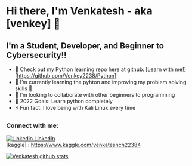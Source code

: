 # Hi there, I'm Venkatesh - aka [venkey] 👋 


## I'm a Student, Developer, and Beginner to Cybersecurity!!

- 🔭 Check out my Python learning repo here at github: [Learn with me!][https://github.com/Venkey2238/Python]!
- 🌱 I’m currently learning the pyhton and improving my problem solving skills 🤣
- 👯 I’m looking to collaborate with other beginners to programming
- 🥅 2022 Goals: Learn python completely
- ⚡ Fun fact: I love being with Kali Linux every time

### Connect with me:

[![Linkedin](https://i.stack.imgur.com/gVE0j.png) LinkedIn](https://www.linkedin.com/in/chilukamari-venkatesh-371a32193/)
&nbsp; 
<br />
[kaggle] : https://www.kaggle.com/venkateshch22384

[![Venkatesh github stats](https://github-readme-stats.vercel.app/api?username=Venkey2238&count_private=true&show_icons=true&theme=radical&hide_rank=false)](https://github.com/anuraghazra/github-readme-stats)



